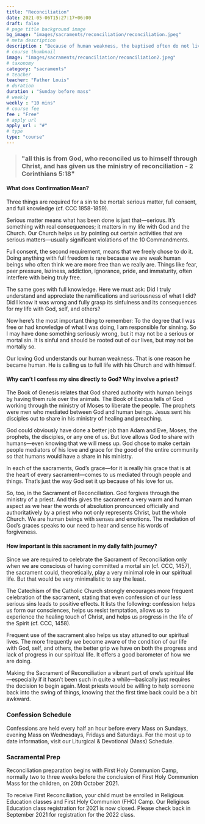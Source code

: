 ```yaml
---
title: "Reconciliation"
date: 2021-05-06T15:27:17+06:00
draft: false
# page title background image
bg_image: "images/sacraments/reconciliation/reconciliation.jpeg"
# meta description
description : "Because of human weakness, the baptised often do not live up to their dignity as sons and daughters of God. The Sacrament of Reconciliation celebrates the forgiveness and mercy of God as the sinner humbly acknowledges and confesses his or her sins. The Sacrament also repairs or reestablishes a person’s unity with and membership in the Church. The priest represents both God and the Church, and speaks the consoling words of absolution in the name of both."
# course thumbnail
image: "images/sacraments/reconciliation/reconciliation2.jpeg"
# taxonomy
category: "sacraments"
# teacher
teacher: "Father Louis"
# duration
duration : "Sunday before mass"
# weekly
weekly : "10 mins"
# course fee
fee : "Free"
# apply url
apply_url : "#"
# type
type: "course"
---
```


> ### "all this is from God, who reconciled us to himself through Christ, and has given us the ministry of reconciliation -  2 Corinthians 5:18"

#### What does Confirmation Mean?
Three things are required for a sin to be mortal: serious matter, full consent, and full knowledge (cf. CCC 1858-1859).


Serious matter means what has been done is just that—serious. It’s something with real consequences; it matters in my life with God and the Church. Our Church helps us by pointing out certain activities that are serious matters—usually significant violations of the 10 Commandments.


Full consent, the second requirement, means that we freely chose to do it. Doing anything with full freedom is rare because we are weak human beings who often think we are more free than we really are. Things like fear, peer pressure, laziness, addiction, ignorance, pride, and immaturity, often interfere with being truly free.


The same goes with full knowledge. Here we must ask: Did I truly understand and appreciate the ramifications and seriousness of what I did? Did I know it was wrong and fully grasp its sinfulness and its consequences for my life with God, self, and others?


Now here’s the most important thing to remember: To the degree that I was free or had knowledge of what I was doing, I am responsible for sinning. So I may have done something seriously wrong, but it may not be a serious or mortal sin. It is sinful and should be rooted out of our lives, but may not be mortally so.


Our loving God understands our human weakness. That is one reason he became human. He is calling us to full life with his Church and with himself.


#### Why can’t I confess my sins directly to God? Why involve a priest?
The Book of Genesis relates that God shared authority with human beings by having them rule over the animals. The Book of Exodus tells of God working through the ministry of Moses to liberate the people. The prophets were men who mediated between God and human beings. Jesus sent his disciples out to share in his ministry of healing and preaching.


God could obviously have done a better job than Adam and Eve, Moses, the prophets, the disciples, or any one of us. But love allows God to share with humans—even knowing that we will mess up. God chose to make certain people mediators of his love and grace for the good of the entire community so that humans would have a share in his ministry.


In each of the sacraments, God’s grace—for it is really his grace that is at the heart of every sacrament—comes to us mediated through people and things. That’s just the way God set it up because of his love for us.


So, too, in the Sacrament of Reconciliation. God forgives through the ministry of a priest. And this gives the sacrament a very warm and human aspect as we hear the words of absolution pronounced officially and authoritatively by a priest who not only represents Christ, but the whole Church. We are human beings with senses and emotions. The mediation of God’s graces speaks to our need to hear and sense his words of forgiveness.


#### How important is this sacrament in my daily faith journey?
Since we are required to celebrate the Sacrament of Reconciliation only when we are conscious of having committed a mortal sin (cf. CCC, 1457), the sacrament could, theoretically, play a very minimal role in our spiritual life. But that would be very minimalistic to say the least.


The Catechism of the Catholic Church strongly encourages more frequent celebration of the sacrament, stating that even confession of our less serious sins leads to positive effects. It lists the following: confession helps us form our consciences, helps us resist temptation, allows us to experience the healing touch of Christ, and helps us progress in the life of the Spirit (cf. CCC, 1458).


Frequent use of the sacrament also helps us stay attuned to our spiritual lives. The more frequently we become aware of the condition of our life with God, self, and others, the better grip we have on both the progress and lack of progress in our spiritual life. It offers a good barometer of how we are doing.


Making the Sacrament of Reconciliation a vibrant part of one’s spiritual life—especially if it hasn’t been such in quite a while—basically just requires the decision to begin again. Most priests would be willing to help someone back into the swing of things, knowing that the first time back could be a bit awkward.


### Confession Schedule
Confessions are held every half an hour before every Mass on Sundays, evening Mass on Wednesdays, Fridays and Saturdays. For the most up to date information, visit our Liturgical & Devotional (Mass) Schedule.


### Sacramental Prep
Reconciliation preparation begins with First Holy Communion Camp, normally two to three weeks before the conclusion of First Holy Communion Mass for the children, on 20th October 2021.

To receive First Reconciliation, your child must be enrolled in Religious Education classes and First Holy Communion (FHC) Camp. Our Religious Education class registration for 2021 is now closed. Please check back in September 2021 for registration for the 2022 class.
